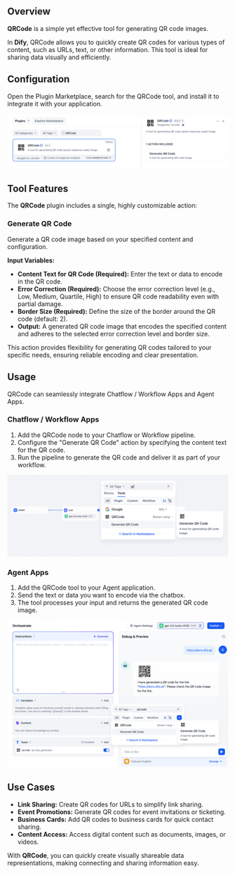 ## Overview

**QRCode** is a simple yet effective tool for generating QR code images.

In **Dify**, QRCode allows you to quickly create QR codes for various types of content, such as URLs, text, or other information. This tool is ideal for sharing data visually and efficiently.

## Configuration

Open the Plugin Marketplace, search for the QRCode tool, and install it to integrate it with your application.

![](./_assets/qrcode-01.png)

## Tool Features

The **QRCode** plugin includes a single, highly customizable action:

### Generate QR Code

Generate a QR code image based on your specified content and configuration.

**Input Variables:**

* **Content Text for QR Code (Required):** Enter the text or data to encode in the QR code.
* **Error Correction (Required):** Choose the error correction level (e.g., Low, Medium, Quartile, High) to ensure QR code readability even with partial damage.
* **Border Size (Required):** Define the size of the border around the QR code (default: 2).
* **Output:** A generated QR code image that encodes the specified content and adheres to the selected error correction level and border size.

This action provides flexibility for generating QR codes tailored to your specific needs, ensuring reliable encoding and clear presentation.

## Usage

QRCode can seamlessly integrate Chatflow / Workflow Apps and Agent Apps.

### Chatflow / Workflow Apps

1. Add the QRCode node to your Chatflow or Workflow pipeline.
2. Configure the "Generate QR Code" action by specifying the content text for the QR code.
3. Run the pipeline to generate the QR code and deliver it as part of your workflow.

![](./_assets/qrcode-02.png)

### Agent Apps

1. Add the QRCode tool to your Agent application.
2. Send the text or data you want to encode via the chatbox.
3. The tool processes your input and returns the generated QR code image.

![](./_assets/qrcode-03.png)

## Use Cases

* **Link Sharing:** Create QR codes for URLs to simplify link sharing.
* **Event Promotions:** Generate QR codes for event invitations or ticketing.
* **Business Cards:** Add QR codes to business cards for quick contact sharing.
* **Content Access:** Access digital content such as documents, images, or videos.

With **QRCode**, you can quickly create visually shareable data representations, making connecting and sharing information easy.
